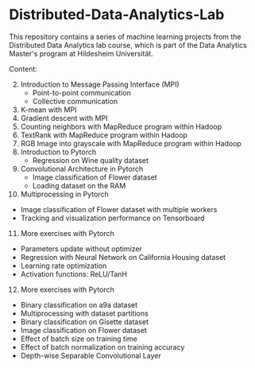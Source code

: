# Distributed-Data-Analytics-Lab

This repository contains a series of machine learning projects from the Distributed Data Analytics lab course, which is part of the Data Analytics Master's program at Hildesheim Universität.

Content:

2. Introduction to Message Passing Interface (MPI)
   * Point-to-point communication
   * Collective communication
3. K-mean with MPI
4. Gradient descent with MPI
5. Counting neighbors with MapReduce program within Hadoop
6. TextRank with MapReduce program within Hadoop
7. RGB Image into grayscale  with MapReduce program within Hadoop
8. Introduction to Pytorch
   * Regression on Wine quality dataset
9. Convolutional Architecture in Pytorch
    * Image classification of Flower dataset
    * Loading dataset on the RAM
10. Multiprocessing in Pytorch
   * Image classification of Flower dataset with multiple workers
   * Tracking and visualization performance on Tensorboard
11. More exercises with Pytorch
   * Parameters update without optimizer
   * Regression with Neural Network on California Housing dataset
   * Learning rate optimization
   * Activation functions: ReLU/TanH
12. More exercises with Pytorch
   * Binary classification on a9a dataset
   * Multiprocessing with dataset partitions
   * Binary classification on Gisette dataset
   * Image classification on Flower dataset
   * Effect of batch size on training time
   * Effect of batch normalization on training accuracy
   * Depth-wise Separable Convolutional Layer

